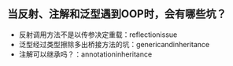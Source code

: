 ## 当反射、注解和泛型遇到OOP时，会有哪些坑？
- 反射调用方法不是以传参决定重载：reflectionissue
- 泛型经过类型擦除多出桥接方法的坑：genericandinheritance
- 注解可以继承吗？：annotationinheritance
